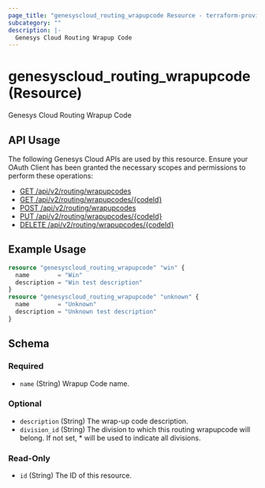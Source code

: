 ```yaml
---
page_title: "genesyscloud_routing_wrapupcode Resource - terraform-provider-genesyscloud"
subcategory: ""
description: |-
  Genesys Cloud Routing Wrapup Code
---
```

# genesyscloud_routing_wrapupcode (Resource)

Genesys Cloud Routing Wrapup Code

## API Usage
The following Genesys Cloud APIs are used by this resource. Ensure your OAuth Client has been granted the necessary scopes and permissions to perform these operations:

* [GET /api/v2/routing/wrapupcodes](https://developer.mypurecloud.com/api/rest/v2/routing/#get-api-v2-routing-wrapupcodes)
* [GET /api/v2/routing/wrapupcodes/{codeId}](https://developer.mypurecloud.com/api/rest/v2/routing/#get-api-v2-routing-wrapupcodes--codeId-)
* [POST /api/v2/routing/wrapupcodes](https://developer.mypurecloud.com/api/rest/v2/routing/#post-api-v2-routing-wrapupcodes)
* [PUT /api/v2/routing/wrapupcodes/{codeId}](https://developer.mypurecloud.com/api/rest/v2/routing/#put-api-v2-routing-wrapupcodes--codeId-)
* [DELETE /api/v2/routing/wrapupcodes/{codeId}](https://developer.mypurecloud.com/api/rest/v2/routing/#delete-api-v2-routing-wrapupcodes--codeId-)

## Example Usage

```terraform
resource "genesyscloud_routing_wrapupcode" "win" {
  name        = "Win"
  description = "Win test description"
}
resource "genesyscloud_routing_wrapupcode" "unknown" {
  name        = "Unknown"
  description = "Unknown test description"
}
```

<!-- schema generated by tfplugindocs -->
## Schema

### Required

- `name` (String) Wrapup Code name.

### Optional

- `description` (String) The wrap-up code description.
- `division_id` (String) The division to which this routing wrapupcode will belong. If not set, * will be used to indicate all divisions.

### Read-Only

- `id` (String) The ID of this resource.

